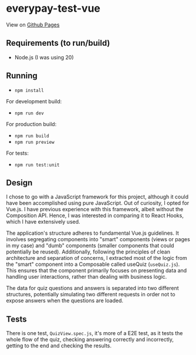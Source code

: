 # everypay-test-vue

View on [Github Pages](https://neverwintermoon.github.io/everypay-test-vue/)

## Requirements (to run/build)

- Node.js (I was using 20)

## Running

- `npm install`

For development build:

- `npm run dev`

For production build:

- `npm run build`
- `npm run preview`

For tests:

- `npm run test:unit`

## Design

I chose to go with a JavaScript framework for this project, although it could have been accomplished using pure
JavaScript. Out of curiosity, I opted for Vue.js. I have previous experience with this framework, albeit without the
Composition API. Hence, I was interested in comparing it to React Hooks, which I have extensively used.

The application's structure adheres to fundamental Vue.js guidelines. It involves segregating components into "smart"
components (views or pages in my case) and "dumb" components (smaller components that could potentially be reused).
Additionally, following the principles of clean architecture and separation of concerns, I extracted most of the logic
from the "smart" component into a Composable called useQuiz (`useQuiz.js`). This ensures that the component primarily
focuses on presenting data and handling user interactions, rather than dealing with business logic.

The data for quiz questions and answers is separated into two different structures, potentially simulating two different
requests in order not to expose answers when the questions are loaded.

## Tests

There is one test, `QuizView.spec.js`, it's more of a E2E test, as it tests the whole flow of the quiz, checking
answering correctly and incorrectly, getting to the end and checking the results.
